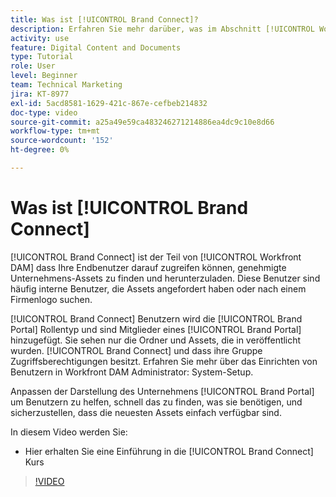 ```yaml
---
title: Was ist [!UICONTROL Brand Connect]?
description: Erfahren Sie mehr darüber, was im Abschnitt [!UICONTROL Workfront DAM] Administrator, Teil 3 Brand Connect-Anpassungskurs.
activity: use
feature: Digital Content and Documents
type: Tutorial
role: User
level: Beginner
team: Technical Marketing
jira: KT-8977
exl-id: 5acd8581-1629-421c-867e-cefbeb214832
doc-type: video
source-git-commit: a25a49e59ca483246271214886ea4dc9c10e8d66
workflow-type: tm+mt
source-wordcount: '152'
ht-degree: 0%

---
```


# Was ist [!UICONTROL Brand Connect]

[!UICONTROL Brand Connect] ist der Teil von [!UICONTROL Workfront DAM] dass Ihre Endbenutzer darauf zugreifen können, genehmigte Unternehmens-Assets zu finden und herunterzuladen. Diese Benutzer sind häufig interne Benutzer, die Assets angefordert haben oder nach einem Firmenlogo suchen.

[!UICONTROL Brand Connect] Benutzern wird die [!UICONTROL Brand Portal] Rollentyp und sind Mitglieder eines [!UICONTROL Brand Portal] hinzugefügt. Sie sehen nur die Ordner und Assets, die in veröffentlicht wurden. [!UICONTROL Brand Connect] und dass ihre Gruppe Zugriffsberechtigungen besitzt. Erfahren Sie mehr über das Einrichten von Benutzern in Workfront DAM Administrator: System-Setup.

<!-- Need the cross-reference link to other LP, mentioned above -->

Anpassen der Darstellung des Unternehmens [!UICONTROL Brand Portal] um Benutzern zu helfen, schnell das zu finden, was sie benötigen, und sicherzustellen, dass die neuesten Assets einfach verfügbar sind.

In diesem Video werden Sie:

* Hier erhalten Sie eine Einführung in die [!UICONTROL Brand Connect] Kurs

>[!VIDEO](https://video.tv.adobe.com/v/335240/?quality=12&learn=on)

<!-- Learn more graphic and link to article, below
* Workfront DAM within Workfront
 -->

